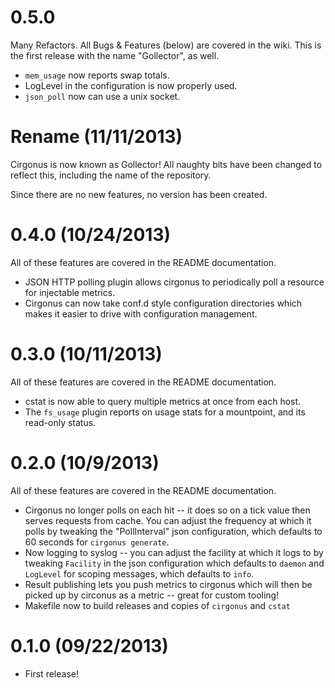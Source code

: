 # 0.5.0

Many Refactors. All Bugs & Features (below) are covered in the wiki. This is
the first release with the name "Gollector", as well.

* `mem_usage` now reports swap totals.
* LogLevel in the configuration is now properly used.
* `json_poll` now can use a unix socket.

# Rename (11/11/2013)

Cirgonus is now known as Gollector! All naughty bits have been changed to
reflect this, including the name of the repository.

Since there are no new features, no version has been created.

# 0.4.0 (10/24/2013)

All of these features are covered in the README documentation.

* JSON HTTP polling plugin allows cirgonus to periodically poll a resource for
  injectable metrics.
* Cirgonus can now take conf.d style configuration directories which makes it
  easier to drive with configuration management.

# 0.3.0 (10/11/2013)

All of these features are covered in the README documentation.

* cstat is now able to query multiple metrics at once from each host.
* The `fs_usage` plugin reports on usage stats for a mountpoint, and its read-only status.

# 0.2.0 (10/9/2013)

All of these features are covered in the README documentation.

* Cirgonus no longer polls on each hit -- it does so on a tick value then
  serves requests from cache. You can adjust the frequency at which it polls by
  tweaking the "PollInterval" json configuration, which defaults to 60 seconds
  for `cirgonus generate`.
* Now logging to syslog -- you can adjust the facility at which it logs to by
  tweaking `Facility` in the json configuration which defaults to `daemon` and
  `LogLevel` for scoping messages, which defaults to `info`.
* Result publishing lets you push metrics to cirgonus which will then be picked
  up by circonus as a metric -- great for custom tooling!
* Makefile now to build releases and copies of `cirgonus` and `cstat`

# 0.1.0 (09/22/2013)

* First release!
